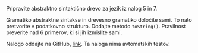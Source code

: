 Pripravite abstraktno sintaktično drevo za jezik iz nalog 5 in 7.

Gramatiko abstraktne sintakse in drevesno gramatiko določite sami. To nato pretvorite v podatkovno strukturo. Dodajte metodo `toString()`. Pravilnost preverite nad 6 primerov, ki si jih izmislite sami.

Nalogo oddajte na GitHub, [link](https://classroom.github.com/a/43cJS0l2). Ta naloga nima avtomatskih testov.

